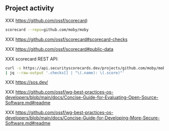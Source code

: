 ## Project activity

XXX https://github.com/ossf/scorecard:

```bash
scorecard --repo=github.com/moby/moby
```

XXX https://github.com/ossf/scorecard#scorecard-checks

XXX https://github.com/ossf/scorecard#public-data

XXX scorecard REST API:

```bash
curl -s https://api.securityscorecards.dev/projects/github.com/moby/moby \
| jq --raw-output '.checks[] | "\(.name): \(.score)"'
```

XXX https://sos.dev/

XXX https://github.com/ossf/wg-best-practices-os-developers/blob/main/docs/Concise-Guide-for-Evaluating-Open-Source-Software.md#readme

XXX https://github.com/ossf/wg-best-practices-os-developers/blob/main/docs/Concise-Guide-for-Developing-More-Secure-Software.md#readme
